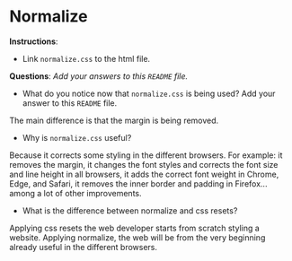 # Normalize

**Instructions**: 
* Link `normalize.css` to the html file.

**Questions**: 
_Add your answers to this `README` file._

* What do you notice now that `normalize.css` is being used? Add your answer to this `README` file.

The main difference is that the margin is being removed.

* Why is `normalize.css` useful? 

Because it corrects some styling in the different browsers. For example: it removes the margin, it changes the font styles and corrects the font size and line height in all browsers, it adds the correct font weight in Chrome, Edge, and Safari, it removes the inner border and padding in Firefox... among a lot of other improvements.

* What is the difference between normalize and css resets? 

Applying css resets the web developer starts from scratch styling a website. Applying normalize, the web will be from the very beginning already useful in the different browsers.